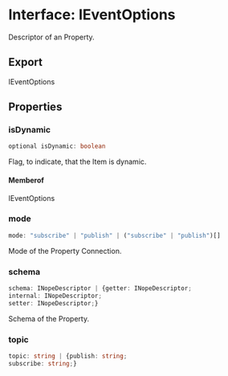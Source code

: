 # Interface: IEventOptions

Descriptor of an Property.

## Export

IEventOptions

## Properties

### isDynamic

```ts
optional isDynamic: boolean
```

Flag, to indicate, that the Item is dynamic.

#### Memberof

IEventOptions

### mode

```ts
mode: "subscribe" | "publish" | ("subscribe" | "publish")[]
```

Mode of the Property Connection.

### schema

```ts
schema: INopeDescriptor | {getter: INopeDescriptor;
internal: INopeDescriptor;
setter: INopeDescriptor;}
```

Schema of the Property.

### topic

```ts
topic: string | {publish: string;
subscribe: string;}
```

